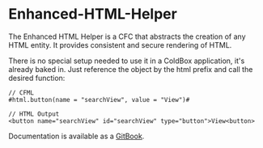 # Enhanced-HTML-Helper
The Enhanced HTML Helper is a CFC that abstracts the creation of any HTML entity. It provides consistent and secure rendering of HTML. 

There is no special setup needed to use it in a ColdBox application, it's already baked in. Just reference the object by the html prefix and call the desired function:

```
// CFML
#html.button(name = "searchView", value = "View")#

// HTML Output
<button name="searchView" id="searchView" type="button">View<button>
```

Documentation is available as a [GitBook](https://www.gitbook.com/book/iknowkungfoo/coldbox-html-helper/details).
